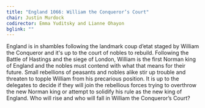 ```yaml
---
title: "England 1066: William the Conqueror’s Court"
chair: Justin Murdock
codirector: Emma Yuditsky and Lianne Ohayon
bglink: ""
---
```

<p>England is in shambles following the landmark coup d’etat staged by William the Conqueror and it's up to the court of nobles to rebuild. Following the Battle of Hastings and the siege of London, William is the first Norman king of England and the nobles must contend with what that means for their future. Small rebellions of peasants and nobles alike stir up trouble and threaten to topple William from his precarious position. It is up to the delegates to decide if they will join the rebellious forces trying to overthrow the new Norman king or attempt to solidify his rule as the new king of England. Who will rise and who will fall in William the Conqueror’s Court?</p>
